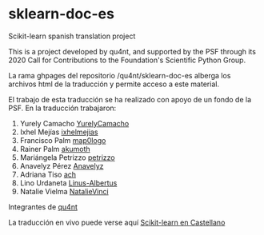 # sklearn-doc-es
Scikit-learn spanish translation project

This is a project developed by qu4nt, and supported by the PSF through its 2020 Call for Contributions to the Foundation's Scientific Python Group.


La rama ghpages del repositorio /qu4nt/sklearn-doc-es alberga los archivos html de la traducción y permite acceso a este material.

El trabajo de esta traducción se ha realizado con apoyo de un fondo de la PSF. En la traducción trabajaron:

1. Yurely Camacho [YurelyCamacho](https://github.com/orgs/qu4nt/people/YurelyCamacho)
1. Ixhel Mejías [ixhelmejias](https://github.com/orgs/qu4nt/people/ixhelmejias)
1. Francisco Palm [map0logo](https://github.com/orgs/qu4nt/people/map0logo)
1. Rainer Palm [akumoth](https://github.com/orgs/qu4nt/people/akumoth)
1. Mariángela Petrizzo [petrizzo](https://github.com/orgs/qu4nt/people/petrizzo)
1. Anavelyz Pérez [Anavelyz](https://github.com/orgs/qu4nt/people/Anavelyz)
1. Adriana Tiso [ach](https://github.com/orgs/qu4nt/people/acth)
1. Lino Urdaneta [Linus-Albertus](https://github.com/orgs/qu4nt/people/Linus-Albertus)
1. Natalie Vielma [NatalieVinci](https://github.com/NatalieVinci)

Integrantes de [qu4nt](http://qu4nt.com)

La traducción en vivo puede verse aquí [Scikit-learn en Castellano](https://qu4nt.github.io/sklearn-doc-es/)
